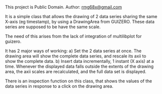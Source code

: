 This project is Public Domain.
Author:  rmg68x@gmail.com

It is a simple class that allows the drawing of 2 data series sharing the same X-axis (eg timestamp), by using a DrawingArea from GUIZERO.
These data series are supposed to be have the same scale.

The need of this arises from the lack of integration of multilibplot for guizero.

It has 2 major ways of working:
a) Set the 2 data series at once. The drawing area will show the complete data series, and rescale its axii to show the complete data.
b) Insert data incrementally, 1 instant (X axis) at a time. Whenever the displayed data falls outside the extents of the drawing area, the axii scales are recalculated, and the full data set is displayed. 

There is an inspection function on this class, that shows the values of the data series in response to a click on the drawing area.
